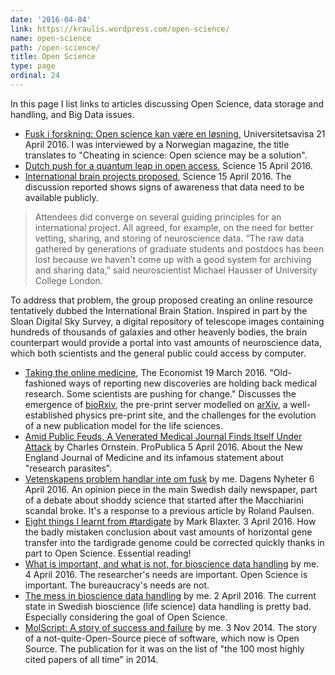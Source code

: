 ```yaml
---
date: '2016-04-04'
link: https://kraulis.wordpress.com/open-science/
name: open-science
path: /open-science/
title: Open Science
type: page
ordinal: 24
---
```

In this page I list links to articles discussing Open Science, data storage and handling, and Big Data issues.

- [Fusk i forskning: Open science kan være en løsning,](http://www.universitetsavisa.no/forskning/2016/04/21/Fusk-i-forskning-Open-science-kan-v%C3%A6re-en-l%C3%B8sning-56880.ece) Universitetsavisa 21 April 2016. I was interviewed by a Norwegian magazine, the title translates to "Cheating in science: Open science may be a solution".
- [Dutch push for a quantum leap in open access](http://science.sciencemag.org/content/352/6283/279.full), Science 15 April 2016.
- [International brain projects proposed](http://science.sciencemag.org/content/352/6283/277.full), Science 15 April 2016. The discussion reported shows signs of awareness that data need to be available publicly.

> Attendees did converge on several guiding principles for an international project. All agreed, for example, on the need for better vetting, sharing, and storing of neuroscience data. “The raw data gathered by generations of graduate students and postdocs has been lost because we haven't come up with a good system for archiving and sharing data,” said neuroscientist Michael Hausser of University College London.

To address that problem, the group proposed creating an online resource tentatively dubbed the International Brain Station. Inspired in part by the Sloan Digital Sky Survey, a digital repository of telescope images containing hundreds of thousands of galaxies and other heavenly bodies, the brain counterpart would provide a portal into vast amounts of neuroscience data, which both scientists and the general public could access by computer.
- [Taking the online medicine](http://www.economist.com/news/science-and-technology/21694990-old-fashioned-ways-reporting-new-discoveries-are-holding-back-medical-research), The Economist 19 March 2016. "Old-fashioned ways of reporting new discoveries are holding back medical research. Some scientists are pushing for change." Discusses the emergence of [bioRxiv](http://biorxiv.org/), the pre-print server modelled on [arXiv](https://arxiv.org/), a well-established physics pre-print site, and the challenges for the evolution of a new publication model for the life sciences.
- [Amid Public Feuds, A Venerated Medical Journal Finds Itself Under Attack](https://www.propublica.org/article/amid-public-feuds-a-venerated-medical-journal-finds-itself-under-attack) by Charles Ornstein. ProPublica 5 April 2016. About the New England Journal of Medicine and its infamous statement about "research parasites".
- [Vetenskapens problem handlar inte om fusk](http://www.dn.se/kultur-noje/kulturdebatt/vetenskapens-problem-handlar-inte-om-fusk/) by me. Dagens Nyheter 6 April 2016. An opinion piece in the main Swedish daily newspaper, part of a debate about shoddy science that started after the Macchiarini scandal broke. It's a response to a previous article by Roland Paulsen.
- [Eight things I learnt from #tardigate](http://nematodes.org/blog/eight-things-i-learnt-from-tardigate/) by Mark Blaxter. 3 April 2016. How the badly mistaken conclusion about vast amounts of horizontal gene transfer into the tardigrade genome could be corrected quickly thanks in part to Open Science. Essential reading!
- [What is important, and what is not, for bioscience  data handling](/2016/04/04/what-is-important-and-what-is-not-for-bioscience-data-handling/) by me. 4 April 2016. The researcher's needs are important. Open Science is important. The bureaucracy's needs are not.
- [The mess in bioscience data handling](/2016/04/02/the-mess-in-bioscience-data-handling/) by me. 2 April 2016. The current state in Swedish bioscience (life science) data handling is pretty bad. Especially considering the goal of Open Science.
- [MolScript: A story of success and failure](/2014/11/03/molscript-a-story-of-success-and-failure/) by me. 3 Nov 2014. The story of a not-quite-Open-Source piece of software, which now is Open Source. The publication for it was on the list of "the 100 most highly cited papers of all time" in 2014.

